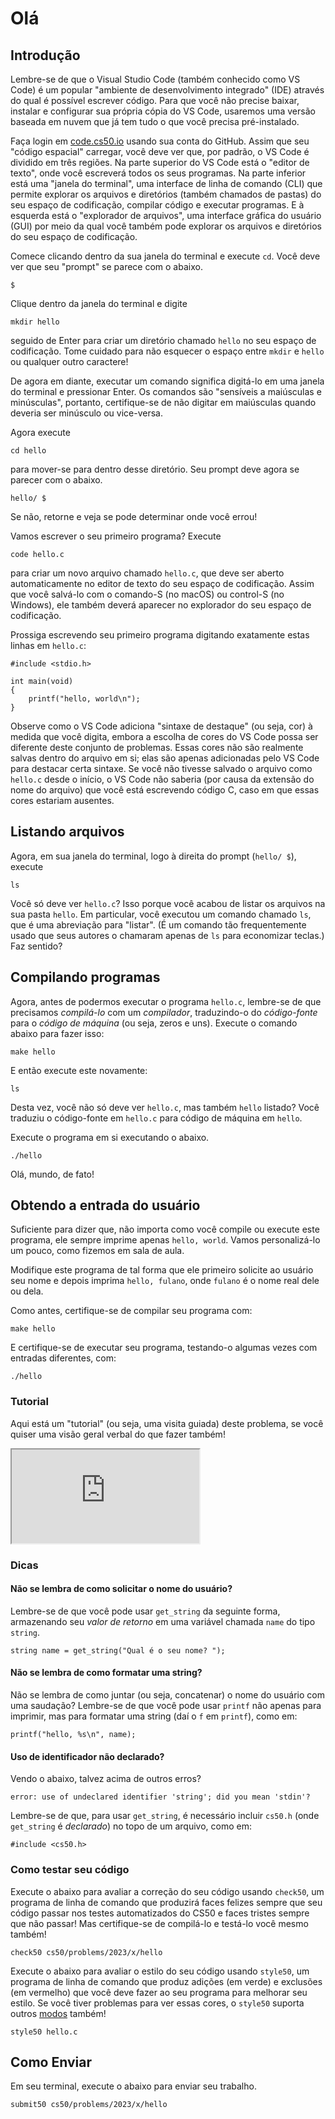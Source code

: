 # Olá

## Introdução

Lembre-se de que o Visual Studio Code (também conhecido como VS Code) é um popular "ambiente de desenvolvimento integrado" (IDE) através do qual é possível escrever código. Para que você não precise baixar, instalar e configurar sua própria cópia do VS Code, usaremos uma versão baseada em nuvem que já tem tudo o que você precisa pré-instalado.

Faça login em [code.cs50.io](https://code.cs50.io/) usando sua conta do GitHub. Assim que seu "código espacial" carregar, você deve ver que, por padrão, o VS Code é dividido em três regiões. Na parte superior do VS Code está o "editor de texto", onde você escreverá todos os seus programas. Na parte inferior está uma "janela do terminal", uma interface de linha de comando (CLI) que permite explorar os arquivos e diretórios (também chamados de pastas) do seu espaço de codificação, compilar código e executar programas. E à esquerda está o "explorador de arquivos", uma interface gráfica do usuário (GUI) por meio da qual você também pode explorar os arquivos e diretórios do seu espaço de codificação.

Comece clicando dentro da sua janela do terminal e execute `cd`. Você deve ver que seu "prompt" se parece com o abaixo.

    $

Clique dentro da janela do terminal e digite

    mkdir hello

seguido de Enter para criar um diretório chamado `hello` no seu espaço de codificação. Tome cuidado para não esquecer o espaço entre `mkdir` e `hello` ou qualquer outro caractere!

De agora em diante, executar um comando significa digitá-lo em uma janela do terminal e pressionar Enter. Os comandos são "sensíveis a maiúsculas e minúsculas", portanto, certifique-se de não digitar em maiúsculas quando deveria ser minúsculo ou vice-versa.

Agora execute

    cd hello

para mover-se para dentro desse diretório. Seu prompt deve agora se parecer com o abaixo.

    hello/ $

Se não, retorne e veja se pode determinar onde você errou!

Vamos escrever o seu primeiro programa? Execute

    code hello.c

para criar um novo arquivo chamado `hello.c`, que deve ser aberto automaticamente no editor de texto do seu espaço de codificação. Assim que você salvá-lo com o comando-S (no macOS) ou control-S (no Windows), ele também deverá aparecer no explorador do seu espaço de codificação.

Prossiga escrevendo seu primeiro programa digitando exatamente estas linhas em `hello.c`:

    #include <stdio.h>

    int main(void)
    {
        printf("hello, world\n");
    }

Observe como o VS Code adiciona "sintaxe de destaque" (ou seja, cor) à medida que você digita, embora a escolha de cores do VS Code possa ser diferente deste conjunto de problemas. Essas cores não são realmente salvas dentro do arquivo em si; elas são apenas adicionadas pelo VS Code para destacar certa sintaxe. Se você não tivesse salvado o arquivo como `hello.c` desde o início, o VS Code não saberia (por causa da extensão do nome do arquivo) que você está escrevendo código C, caso em que essas cores estariam ausentes.

## Listando arquivos

Agora, em sua janela do terminal, logo à direita do prompt (`hello/ $`), execute

    ls

Você só deve ver `hello.c`? Isso porque você acabou de listar os arquivos na sua pasta `hello`. Em particular, você executou um comando chamado `ls`, que é uma abreviação para "listar". (É um comando tão frequentemente usado que seus autores o chamaram apenas de `ls` para economizar teclas.) Faz sentido?

## Compilando programas

Agora, antes de podermos executar o programa `hello.c`, lembre-se de que precisamos _compilá-lo_ com um _compilador_, traduzindo-o do _código-fonte_ para o _código de máquina_ (ou seja, zeros e uns). Execute o comando abaixo para fazer isso:

    make hello

E então execute este novamente:

    ls

Desta vez, você não só deve ver `hello.c`, mas também `hello` listado? Você traduziu o código-fonte em `hello.c` para código de máquina em `hello`.

Execute o programa em si executando o abaixo.

    ./hello

Olá, mundo, de fato!

## Obtendo a entrada do usuário

Suficiente para dizer que, não importa como você compile ou execute este programa, ele sempre imprime apenas `hello, world`. Vamos personalizá-lo um pouco, como fizemos em sala de aula.

Modifique este programa de tal forma que ele primeiro solicite ao usuário seu nome e depois imprima `hello, fulano`, onde `fulano` é o nome real dele ou dela.

Como antes, certifique-se de compilar seu programa com:

    make hello

E certifique-se de executar seu programa, testando-o algumas vezes com entradas diferentes, com:

    ./hello

### Tutorial

Aqui está um "tutorial" (ou seja, uma visita guiada) deste problema, se você quiser uma visão geral verbal do que fazer também!

<div class="ratio ratio-16x9" data-video=""><iframe allow="accelerometer; autoplay; encrypted-media; gyroscope; picture-in-picture" allowfullscreen="" class="border" data-video="" src="https://www.youtube.com/embed/wSk1KSDUEYA?modestbranding=0&amp;rel=0&amp;showinfo=0"></iframe></div>

### Dicas

#### Não se lembra de como solicitar o nome do usuário?

Lembre-se de que você pode usar `get_string` da seguinte forma, armazenando seu _valor de retorno_ em uma variável chamada `name` do tipo `string`.

<div class="language-c highlighter-rouge"><div class="highlight"><pre class="highlight"><code><span class="n">string</span> <span class="n">name</span> <span class="o">=</span> <span class="n">get_string</span><span class="p">(</span><span class="s">"Qual é o seu nome? "</span><span class="p">);</span>
</code></pre></div></div>

#### Não se lembra de como formatar uma string?

Não se lembra de como juntar (ou seja, concatenar) o nome do usuário com uma saudação? Lembre-se de que você pode usar `printf` não apenas para imprimir, mas para formatar uma string (daí o `f` em `printf`), como em:

<div class="language-c highlighter-rouge"><div class="highlight"><pre class="highlight"><code><span class="n">printf</span><span class="p">(</span><span class="s">"hello, %s</span><span class="se">\n</span><span class="s">"</span><span class="p">,</span> <span class="n">name</span><span class="p">);</span>
</code></pre></div></div>

#### Uso de identificador não declarado?

Vendo o abaixo, talvez acima de outros erros?

    error: use of undeclared identifier 'string'; did you mean 'stdin'?

Lembre-se de que, para usar `get_string`, é necessário incluir `cs50.h` (onde `get_string` é _declarado_) no topo de um arquivo, como em:

<div class="language-c highlighter-rouge"><div class="highlight"><pre class="highlight"><code><span class="cp">#include</span> <span class="cpf">&lt;cs50.h&gt;</span><span class="cp">
</span></code></pre></div></div>

### Como testar seu código

Execute o abaixo para avaliar a correção do seu código usando `check50`, um programa de linha de comando que produzirá faces felizes sempre que seu código passar nos testes automatizados do CS50 e faces tristes sempre que não passar! Mas certifique-se de compilá-lo e testá-lo você mesmo também!

    check50 cs50/problems/2023/x/hello

Execute o abaixo para avaliar o estilo do seu código usando `style50`, um programa de linha de comando que produz adições (em verde) e exclusões (em vermelho) que você deve fazer ao seu programa para melhorar seu estilo. Se você tiver problemas para ver essas cores, o `style50` suporta outros [modos](https://cs50.readthedocs.io/style50/) também!

    style50 hello.c

## Como Enviar

Em seu terminal, execute o abaixo para enviar seu trabalho.

    submit50 cs50/problems/2023/x/hello